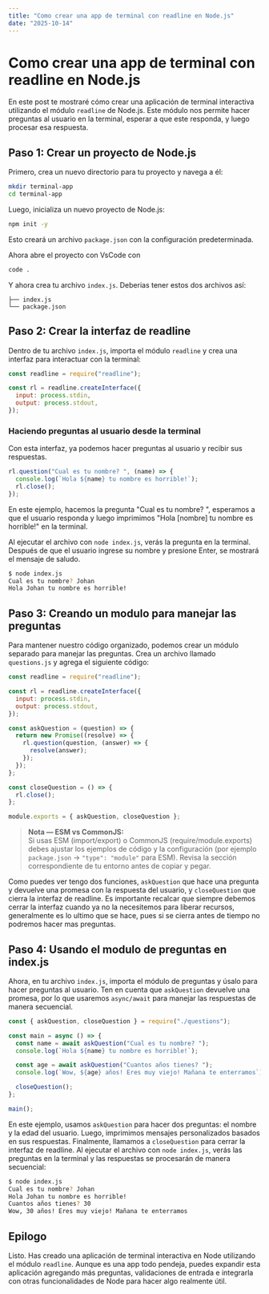```yaml
---
title: "Como crear una app de terminal con readline en Node.js"
date: "2025-10-14"
---
```


# Como crear una app de terminal con readline en Node.js

En este post te mostraré cómo crear una aplicación de terminal interactiva utilizando el módulo `readline` de Node.js. Este módulo nos permite hacer preguntas al usuario en la terminal, esperar a que este responda, y luego procesar esa respuesta.

## Paso 1: Crear un proyecto de Node.js

Primero, crea un nuevo directorio para tu proyecto y navega a él:

```bash
mkdir terminal-app
cd terminal-app
```

Luego, inicializa un nuevo proyecto de Node.js:

```bash
npm init -y
```

Esto creará un archivo `package.json` con la configuración predeterminada.

Ahora abre el proyecto con VsCode con

```bash
code .
```

Y ahora crea tu archivo `index.js`. Deberias tener estos dos archivos así:

```bash.
├── index.js
└── package.json
```

## Paso 2: Crear la interfaz de readline

Dentro de tu archivo `index.js`, importa el módulo `readline` y crea una interfaz para interactuar con la terminal:

```javascript
const readline = require("readline");

const rl = readline.createInterface({
  input: process.stdin,
  output: process.stdout,
});
```

### Haciendo preguntas al usuario desde la terminal

Con esta interfaz, ya podemos hacer preguntas al usuario y recibir sus respuestas.

```js
rl.question("Cual es tu nombre? ", (name) => {
  console.log(`Hola ${name} tu nombre es horrible!`);
  rl.close();
});
```

En este ejemplo, hacemos la pregunta "Cual es tu nombre? ", esperamos a que el usuario responda y luego imprimimos "Hola [nombre] tu nombre es horrible!" en la terminal.

Al ejecutar el archivo con `node index.js`, verás la pregunta en la terminal. Después de que el usuario ingrese su nombre y presione Enter, se mostrará el mensaje de saludo.

```bash
$ node index.js
Cual es tu nombre? Johan
Hola Johan tu nombre es horrible!
```

## Paso 3: Creando un modulo para manejar las preguntas

Para mantener nuestro código organizado, podemos crear un módulo separado para manejar las preguntas. Crea un archivo llamado `questions.js` y agrega el siguiente código:

```javascript
const readline = require("readline");

const rl = readline.createInterface({
  input: process.stdin,
  output: process.stdout,
});

const askQuestion = (question) => {
  return new Promise((resolve) => {
    rl.question(question, (answer) => {
      resolve(answer);
    });
  });
};

const closeQuestion = () => {
  rl.close();
};

module.exports = { askQuestion, closeQuestion };
```

> **Nota — ESM vs CommonJS:**  
> Si usas ESM (import/export) o CommonJS (require/module.exports) debes ajustar los ejemplos de código y la configuración (por ejemplo `package.json` -> `"type": "module"` para ESM). Revisa la sección correspondiente de tu entorno antes de copiar y pegar.

Como puedes ver tengo dos funciones, `askQuestion` que hace una pregunta y devuelve una promesa con la respuesta del usuario, y `closeQuestion` que cierra la interfaz de readline. Es importante recalcar que siempre debemos cerrar la interfaz cuando ya no la necesitemos para liberar recursos, generalmente es lo ultimo que se hace, pues si se cierra antes de tiempo no podremos hacer mas preguntas.

## Paso 4: Usando el modulo de preguntas en index.js

Ahora, en tu archivo `index.js`, importa el módulo de preguntas y úsalo para hacer preguntas al usuario. Ten en cuenta que `askQuestion` devuelve una promesa, por lo que usaremos `async/await` para manejar las respuestas de manera secuencial.

```javascript
const { askQuestion, closeQuestion } = require("./questions");

const main = async () => {
  const name = await askQuestion("Cual es tu nombre? ");
  console.log(`Hola ${name} tu nombre es horrible!`);

  const age = await askQuestion("Cuantos años tienes? ");
  console.log(`Wow, ${age} años! Eres muy viejo! Mañana te enterramos`);

  closeQuestion();
};

main();
```

En este ejemplo, usamos `askQuestion` para hacer dos preguntas: el nombre y la edad del usuario. Luego, imprimimos mensajes personalizados basados en sus respuestas. Finalmente, llamamos a `closeQuestion` para cerrar la interfaz de readline.
Al ejecutar el archivo con `node index.js`, verás las preguntas en la terminal y las respuestas se procesarán de manera secuencial:

```bash
$ node index.js
Cual es tu nombre? Johan
Hola Johan tu nombre es horrible!
Cuantos años tienes? 30
Wow, 30 años! Eres muy viejo! Mañana te enterramos
```

## Epilogo

Listo. Has creado una aplicación de terminal interactiva en Node utilizando el módulo `readline`. Aunque es una app todo pendeja, puedes expandir esta aplicación agregando más preguntas, validaciones de entrada e integrarla con otras funcionalidades de Node para hacer algo realmente útil.
